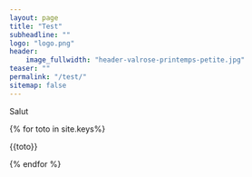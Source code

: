 ```yaml
---
layout: page
title: "Test"
subheadline: ""
logo: "logo.png"
header:
    image_fullwidth: "header-valrose-printemps-petite.jpg"
teaser: ""
permalink: "/test/"
sitemap: false
---
```


Salut

{% for toto in site.keys%}

<p>
{{toto}}
</p>
{% endfor %}

